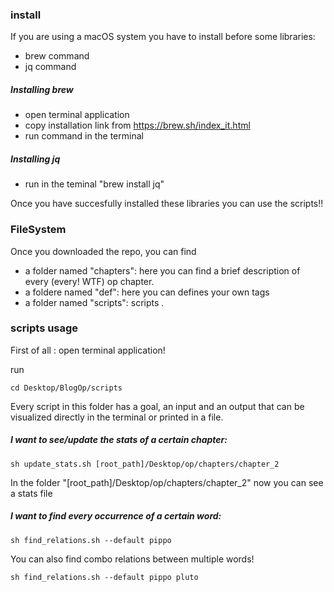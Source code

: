 ### install
If you are using a macOS system you have to install before some libraries:
* brew command
* jq command

##### Installing brew
- open terminal application
- copy installation link from https://brew.sh/index_it.html
- run command in the terminal

##### Installing jq
- run in the teminal "brew install jq"

Once you have succesfully installed these libraries you can use the scripts!!


### FileSystem

Once you downloaded the repo, you can find 
 - a folder named "chapters": here you can find a brief description of every (every! WTF) op chapter.
 - a foldere named "def": here you can defines your own tags
 - a folder named "scripts": scripts .



### scripts usage

First of all : open terminal application!

run
```shell
cd Desktop/BlogOp/scripts
```

Every script in this folder has a goal, an input and an output that can be visualized directly in the terminal or printed in a file.



##### I want to see/update the stats of a certain chapter:

```shell
sh update_stats.sh [root_path]/Desktop/op/chapters/chapter_2
```
In the folder "[root_path]/Desktop/op/chapters/chapter_2" now you can see a stats file

##### I want to find every occurrence of a certain word:
```shell
sh find_relations.sh --default pippo
```

You can also find combo relations between multiple words!
```shell
sh find_relations.sh --default pippo pluto
```
